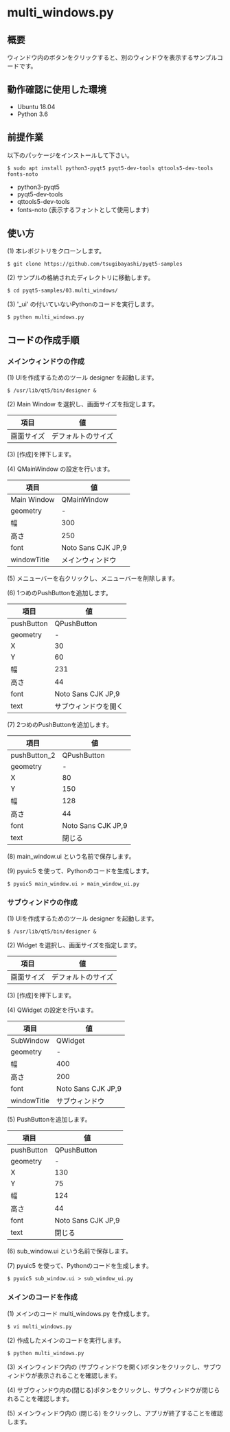 # multi\_windows.py

## 概要

ウィンドウ内のボタンをクリックすると、別のウィンドウを表示するサンプルコードです。

## 動作確認に使用した環境

- Ubuntu 18.04
- Python 3.6

## 前提作業

以下のパッケージをインストールして下さい。

    $ sudo apt install python3-pyqt5 pyqt5-dev-tools qttools5-dev-tools fonts-noto

* python3-pyqt5
* pyqt5-dev-tools
* qttools5-dev-tools
* fonts-noto (表示するフォントとして使用します)

## 使い方

(1) 本レポジトリをクローンします。

    $ git clone https://github.com/tsugibayashi/pyqt5-samples

(2) サンプルの格納されたディレクトリに移動します。

    $ cd pyqt5-samples/03.multi_windows/

(3) '\_ui' の付いていないPythonのコードを実行します。

    $ python multi_windows.py

## コードの作成手順

### メインウィンドウの作成 

(1) UIを作成するためのツール designer を起動します。

    $ /usr/lib/qt5/bin/designer &

(2) Main Window を選択し、画面サイズを指定します。

| 項目 | 値 |
----|----
| 画面サイズ | デフォルトのサイズ |

(3) [作成]を押下します。

(4) QMainWindow の設定を行います。

| 項目 | 値 |
----|----
| Main Window | QMainWindow |
| geometry | - |
| 幅 | 300 |
| 高さ | 250 |
| font | Noto Sans CJK JP,9 |
| windowTitle | メインウィンドウ |

(5) メニューバーを右クリックし、メニューバーを削除します。

(6) 1つめのPushButtonを追加します。

| 項目 | 値 |
----|----
| pushButton | QPushButton |
| geometry | - |
| X | 30 |
| Y | 60 |
| 幅 | 231 |
| 高さ | 44 |
| font | Noto Sans CJK JP,9 |
| text | サブウィンドウを開く |

(7) 2つめのPushButtonを追加します。

| 項目 | 値 |
----|----
| pushButton\_2 | QPushButton |
| geometry | - |
| X | 80 |
| Y | 150 |
| 幅 | 128 |
| 高さ | 44 |
| font | Noto Sans CJK JP,9 |
| text | 閉じる |

(8) main\_window.ui という名前で保存します。

(9) pyuic5 を使って、Pythonのコードを生成します。

    $ pyuic5 main_window.ui > main_window_ui.py

### サブウィンドウの作成 

(1) UIを作成するためのツール designer を起動します。

    $ /usr/lib/qt5/bin/designer &

(2) Widget を選択し、画面サイズを指定します。

| 項目 | 値 |
----|----
| 画面サイズ | デフォルトのサイズ |

(3) [作成]を押下します。

(4) QWidget の設定を行います。

| 項目 | 値 |
----|----
| SubWindow | QWidget |
| geometry | - |
| 幅 | 400 |
| 高さ | 200 |
| font | Noto Sans CJK JP,9 |
| windowTitle | サブウィンドウ |

(5) PushButtonを追加します。

| 項目 | 値 |
----|----
| pushButton | QPushButton |
| geometry | - |
| X | 130 |
| Y | 75 |
| 幅 | 124 |
| 高さ | 44 |
| font | Noto Sans CJK JP,9 |
| text | 閉じる |

(6) sub\_window.ui という名前で保存します。

(7) pyuic5 を使って、Pythonのコードを生成します。

    $ pyuic5 sub_window.ui > sub_window_ui.py

### メインのコードを作成

(1) メインのコード multi\_windows.py を作成します。

    $ vi multi_windows.py

(2) 作成したメインのコードを実行します。

    $ python multi_windows.py

(3) メインウィンドウ内の (サブウィンドウを開く)ボタンをクリックし、サブウィンドウが表示されることを確認します。

(4) サブウィンドウ内の(閉じる)ボタンをクリックし、サブウィンドウが閉じられることを確認します。

(5) メインウィンドウ内の (閉じる) をクリックし、アプリが終了することを確認します。


